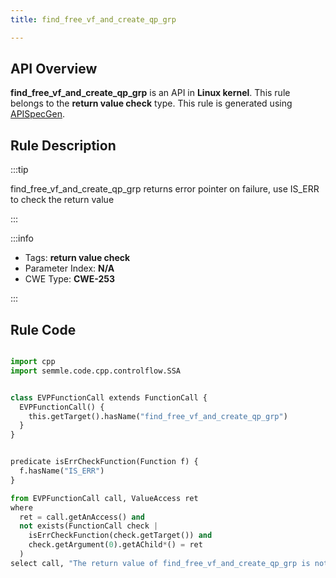 ```yaml
---
title: find_free_vf_and_create_qp_grp

---
```



## API Overview
**find_free_vf_and_create_qp_grp** is an API in **Linux kernel**. This rule belongs to the **return value check** type. This rule is generated using [APISpecGen](../../tools/APISpecGen).
## Rule Description

:::tip

find_free_vf_and_create_qp_grp returns error pointer on failure, use IS_ERR to check the return value

:::

:::info

- Tags: **return value check**
- Parameter Index: **N/A**
- CWE Type: **CWE-253**

:::

## Rule Code
```python

import cpp
import semmle.code.cpp.controlflow.SSA


class EVPFunctionCall extends FunctionCall {
  EVPFunctionCall() {
    this.getTarget().hasName("find_free_vf_and_create_qp_grp")
  }
}


predicate isErrCheckFunction(Function f) {
  f.hasName("IS_ERR") 
}

from EVPFunctionCall call, ValueAccess ret
where
  ret = call.getAnAccess() and
  not exists(FunctionCall check |
    isErrCheckFunction(check.getTarget()) and
    check.getArgument(0).getAChild*() = ret
  )
select call, "The return value of find_free_vf_and_create_qp_grp is not checked with IS_ERR."
    
```